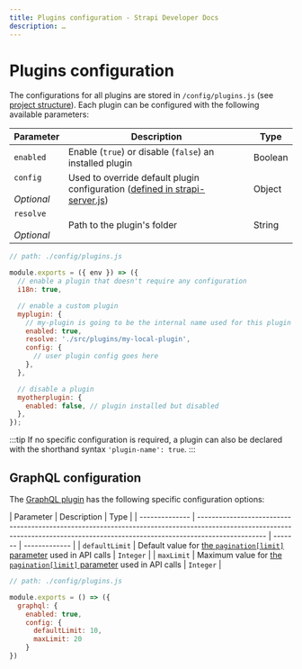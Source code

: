 ```yaml
---
title: Plugins configuration - Strapi Developer Docs
description: …
---
```


<!-- TODO: update SEO -->

# Plugins configuration

The configurations for all plugins are stored in `/config/plugins.js` (see [project structure](/developer-docs/latest/setup-deployment-guides/file-structure.md)). Each plugin can be configured with the following available parameters:

| Parameter                   | Description                                                                                                                                                            | Type    |
| --------------------------- | ---------------------------------------------------------------------------------------------------------------------------------------------------------------------- | ------- |
| `enabled`                   | Enable (`true`) or disable (`false`) an installed plugin                                                                                                               | Boolean |
| `config`<br><br>_Optional_  | Used to override default plugin configuration ([defined in strapi-server.js](/developer-docs/latest/developer-resources/plugin-api-reference/server.md#configuration)) | Object  |
| `resolve`<br><br>_Optional_ | Path to the plugin's folder                                                                                                                                            | String  |

```js
// path: ./config/plugins.js

module.exports = ({ env }) => ({
  // enable a plugin that doesn't require any configuration
  i18n: true,

  // enable a custom plugin
  myplugin: {
    // my-plugin is going to be the internal name used for this plugin
    enabled: true,
    resolve: './src/plugins/my-local-plugin',
    config: {
      // user plugin config goes here
    },
  },

  // disable a plugin
  myotherplugin: {
    enabled: false, // plugin installed but disabled
  },
});
```

:::tip
If no specific configuration is required, a plugin can also be declared with the shorthand syntax `'plugin-name': true`.
:::

## GraphQL configuration

The [GraphQL plugin](/developer-docs/latest/plugins/graphql.md) has the following specific configuration options:

| Parameter      | Description                                                                                                                                                                     | Type    | 
| -------------- | ------------------------------------------------------------------------------------------------------------------------------------------------------------------------------- | ------- | ------------- |
| `defaultLimit` | Default value for [the `pagination[limit]` parameter](/developer-docs/latest/developer-resources/database-apis-reference/graphql-api.md#pagination-by-offset) used in API calls | `Integer` |
| `maxLimit`     | Maximum value for [the `pagination[limit]` parameter](/developer-docs/latest/developer-resources/database-apis-reference/graphql-api.md#pagination-by-offset) used in API calls | `Integer` |

```js
// path: ./config/plugins.js

module.exports = () => ({
  graphql: {
    enabled: true,
    config: {
      defaultLimit: 10,
      maxLimit: 20
    }
})
```
